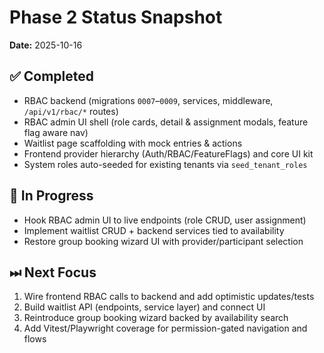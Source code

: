 # Phase 2 Status Snapshot

**Date:** 2025-10-16

## ✅ Completed

- RBAC backend (migrations `0007`–`0009`, services, middleware, `/api/v1/rbac/*` routes)
- RBAC admin UI shell (role cards, detail & assignment modals, feature flag aware nav)
- Waitlist page scaffolding with mock entries & actions
- Frontend provider hierarchy (Auth/RBAC/FeatureFlags) and core UI kit
- System roles auto-seeded for existing tenants via `seed_tenant_roles`

## 🔄 In Progress

- Hook RBAC admin UI to live endpoints (role CRUD, user assignment)
- Implement waitlist CRUD + backend services tied to availability
- Restore group booking wizard UI with provider/participant selection

## ⏭ Next Focus

1. Wire frontend RBAC calls to backend and add optimistic updates/tests
2. Build waitlist API (endpoints, service layer) and connect UI
3. Reintroduce group booking wizard backed by availability search
4. Add Vitest/Playwright coverage for permission-gated navigation and flows
